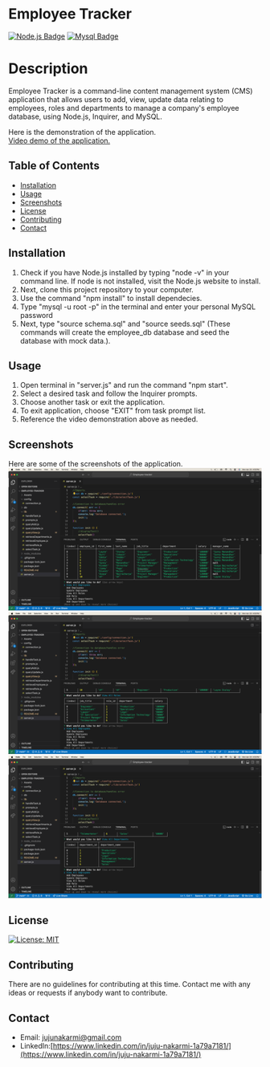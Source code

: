 # Employee Tracker

[![Node.js Badge](https://img.shields.io/badge/Node.js-43853D?style=for-the-badge&logo=node.js&logoColor=white)](https://nodejs.org/en) 
[![Mysql Badge](https://img.shields.io/badge/MySQL-00000F?style=for-the-badge&logo=mysql&logoColor=white)](https://nodejs.org/en) 


# Description
Employee Tracker is a command-line content management system (CMS) application that allows users to add, view, update data relating to employees, roles and departments to manage a company's employee database, using Node.js, Inquirer, and MySQL.

Here is the demonstration of the application.\
[Video demo of the application.](https://drive.google.com/file/d/1PVmYQxUEuJ4b2uU4FkT5ImhlsNSSeDro/view?usp=sharing)



  ## Table of Contents

* [Installation](#installation)
* [Usage](#usage)
* [Screenshots](#screenshots)
* [License](#license)
* [Contributing](#contributing)
* [Contact](#contact)

## Installation
1. Check if you have Node.js installed by typing "node -v" in your command line. If node is not installed, visit the Node.js website to install.
2. Next, clone this project repository to your computer.
3. Use the command "npm install" to install dependecies.
4. Type "mysql -u root -p" in the terminal and enter your personal MySQL password
5. Next, type "source schema.sql" and "source seeds.sql" (These commands will create the employee_db database and seed the database with mock data.).


## Usage

1. Open terminal in "server.js" and run the command "npm start".
2. Select a desired task and follow the Inquirer prompts.
3. Choose another task or exit the application.
4. To exit application, choose "EXIT" from task prompt list.
5. Reference the video demonstration above as needed.


## Screenshots
Here are some of the screenshots of the application.
![Screenshot image of the application.](./assets/screenshots/screenshot-1.png)
![Screenshot image of the application.](./assets/screenshots/screenshot-2.png)
![Screenshot image of the application.](./assets/screenshots/screenshot-3.png)


## License
[![License: MIT](https://img.shields.io/badge/License-MIT-blue.svg)](https://opensource.org/licenses/MIT)

## Contributing

There are no guidelines for contributing at this time. Contact me with any ideas or requests if anybody want to contribute.


## Contact
* Email: jujunakarmi@gmail.com
* LinkedIn:[https://www.linkedin.com/in/juju-nakarmi-1a79a7181/](https://www.linkedin.com/in/juju-nakarmi-1a79a7181/)